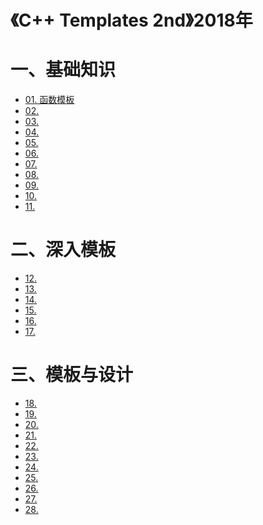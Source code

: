 # 《C++ Templates 2nd》2018年

# 一、基础知识

+ [01. 函数模板](./01_function_template.md)
+ [02. ]()
+ [03. ]()
+ [04. ]()
+ [05. ]()
+ [06. ]()
+ [07. ]()
+ [08. ]()
+ [09. ]()
+ [10. ]()
+ [11. ]()

# 二、深入模板

+ [12. ]()
+ [13. ]()
+ [14. ]()
+ [15. ]()
+ [16. ]()
+ [17. ]()

# 三、模板与设计

+ [18. ]()
+ [19. ]()
+ [20. ]()
+ [21. ]()
+ [22. ]()
+ [23. ]()
+ [24. ]()
+ [25. ]()
+ [26. ]()
+ [27. ]()
+ [28. ]()
